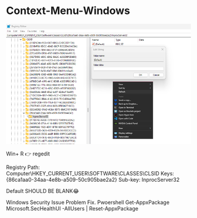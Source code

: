 # Context-Menu-Windows
[<img src='https://github.com/shovoalways/Context-Menu-Windows/blob/main/img/image.png?raw=true' alt='Ali Hossain'>](https://github.com/shovoalways/)

Win+ R 👉 regedit

Registry Path:
Computer\HKEY_CURRENT_USER\SOFTWARE\CLASSES\CLSID
Keys: {86ca1aa0-34aa-4e8b-a509-50c905bae2a2}
Sub-key: InprocServer32

Default SHOULD BE BLANK😂



Windows Security Issue Problem Fix.
Pwoershell
Get-AppxPackage Microsoft.SecHealthUI -AllUsers | Reset-AppxPackage
